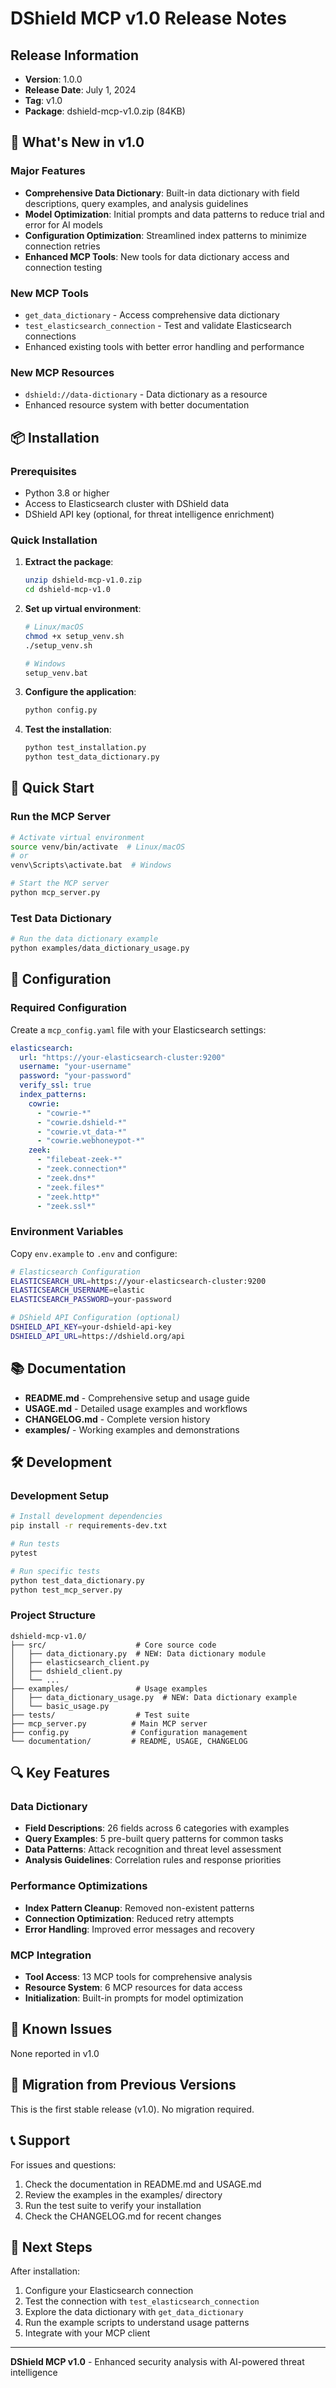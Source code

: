 # DShield MCP v1.0 Release Notes

## Release Information
- **Version**: 1.0.0
- **Release Date**: July 1, 2024
- **Tag**: v1.0
- **Package**: dshield-mcp-v1.0.zip (84KB)

## 🎉 What's New in v1.0

### Major Features
- **Comprehensive Data Dictionary**: Built-in data dictionary with field descriptions, query examples, and analysis guidelines
- **Model Optimization**: Initial prompts and data patterns to reduce trial and error for AI models
- **Configuration Optimization**: Streamlined index patterns to minimize connection retries
- **Enhanced MCP Tools**: New tools for data dictionary access and connection testing

### New MCP Tools
- `get_data_dictionary` - Access comprehensive data dictionary
- `test_elasticsearch_connection` - Test and validate Elasticsearch connections
- Enhanced existing tools with better error handling and performance

### New MCP Resources
- `dshield://data-dictionary` - Data dictionary as a resource
- Enhanced resource system with better documentation

## 📦 Installation

### Prerequisites
- Python 3.8 or higher
- Access to Elasticsearch cluster with DShield data
- DShield API key (optional, for threat intelligence enrichment)

### Quick Installation

1. **Extract the package**:
   ```bash
   unzip dshield-mcp-v1.0.zip
   cd dshield-mcp-v1.0
   ```

2. **Set up virtual environment**:
   ```bash
   # Linux/macOS
   chmod +x setup_venv.sh
   ./setup_venv.sh
   
   # Windows
   setup_venv.bat
   ```

3. **Configure the application**:
   ```bash
   python config.py
   ```

4. **Test the installation**:
   ```bash
   python test_installation.py
   python test_data_dictionary.py
   ```

## 🚀 Quick Start

### Run the MCP Server
```bash
# Activate virtual environment
source venv/bin/activate  # Linux/macOS
# or
venv\Scripts\activate.bat  # Windows

# Start the MCP server
python mcp_server.py
```

### Test Data Dictionary
```bash
# Run the data dictionary example
python examples/data_dictionary_usage.py
```

## 🔧 Configuration

### Required Configuration
Create a `mcp_config.yaml` file with your Elasticsearch settings:

```yaml
elasticsearch:
  url: "https://your-elasticsearch-cluster:9200"
  username: "your-username"
  password: "your-password"
  verify_ssl: true
  index_patterns:
    cowrie:
      - "cowrie-*"
      - "cowrie.dshield-*"
      - "cowrie.vt_data-*"
      - "cowrie.webhoneypot-*"
    zeek:
      - "filebeat-zeek-*"
      - "zeek.connection*"
      - "zeek.dns*"
      - "zeek.files*"
      - "zeek.http*"
      - "zeek.ssl*"
```

### Environment Variables
Copy `env.example` to `.env` and configure:
```bash
# Elasticsearch Configuration
ELASTICSEARCH_URL=https://your-elasticsearch-cluster:9200
ELASTICSEARCH_USERNAME=elastic
ELASTICSEARCH_PASSWORD=your-password

# DShield API Configuration (optional)
DSHIELD_API_KEY=your-dshield-api-key
DSHIELD_API_URL=https://dshield.org/api
```

## 📚 Documentation

- **README.md** - Comprehensive setup and usage guide
- **USAGE.md** - Detailed usage examples and workflows
- **CHANGELOG.md** - Complete version history
- **examples/** - Working examples and demonstrations

## 🛠️ Development

### Development Setup
```bash
# Install development dependencies
pip install -r requirements-dev.txt

# Run tests
pytest

# Run specific tests
python test_data_dictionary.py
python test_mcp_server.py
```

### Project Structure
```
dshield-mcp-v1.0/
├── src/                    # Core source code
│   ├── data_dictionary.py  # NEW: Data dictionary module
│   ├── elasticsearch_client.py
│   ├── dshield_client.py
│   └── ...
├── examples/               # Usage examples
│   ├── data_dictionary_usage.py  # NEW: Data dictionary example
│   └── basic_usage.py
├── tests/                  # Test suite
├── mcp_server.py          # Main MCP server
├── config.py              # Configuration management
└── documentation/         # README, USAGE, CHANGELOG
```

## 🔍 Key Features

### Data Dictionary
- **Field Descriptions**: 26 fields across 6 categories with examples
- **Query Examples**: 5 pre-built query patterns for common tasks
- **Data Patterns**: Attack recognition and threat level assessment
- **Analysis Guidelines**: Correlation rules and response priorities

### Performance Optimizations
- **Index Pattern Cleanup**: Removed non-existent patterns
- **Connection Optimization**: Reduced retry attempts
- **Error Handling**: Improved error messages and recovery

### MCP Integration
- **Tool Access**: 13 MCP tools for comprehensive analysis
- **Resource System**: 6 MCP resources for data access
- **Initialization**: Built-in prompts for model optimization

## 🐛 Known Issues

None reported in v1.0

## 🔄 Migration from Previous Versions

This is the first stable release (v1.0). No migration required.

## 📞 Support

For issues and questions:
1. Check the documentation in README.md and USAGE.md
2. Review the examples in the examples/ directory
3. Run the test suite to verify your installation
4. Check the CHANGELOG.md for recent changes

## 🎯 Next Steps

After installation:
1. Configure your Elasticsearch connection
2. Test the connection with `test_elasticsearch_connection`
3. Explore the data dictionary with `get_data_dictionary`
4. Run the example scripts to understand usage patterns
5. Integrate with your MCP client

---

**DShield MCP v1.0** - Enhanced security analysis with AI-powered threat intelligence 